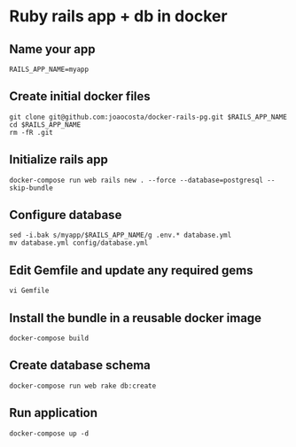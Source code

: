 # Ruby rails app + db in docker

## Name your app
    RAILS_APP_NAME=myapp

## Create initial docker files 
    git clone git@github.com:joaocosta/docker-rails-pg.git $RAILS_APP_NAME
    cd $RAILS_APP_NAME
    rm -fR .git

## Initialize rails app
    docker-compose run web rails new . --force --database=postgresql --skip-bundle

## Configure database
    sed -i.bak s/myapp/$RAILS_APP_NAME/g .env.* database.yml
    mv database.yml config/database.yml

## Edit Gemfile and update any required gems
    vi Gemfile

## Install the bundle in a reusable docker image
    docker-compose build

## Create database schema
    docker-compose run web rake db:create

## Run application
    docker-compose up -d
